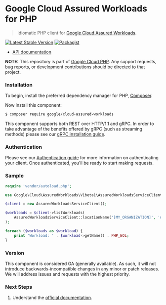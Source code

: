 # Google Cloud Assured Workloads for PHP

> Idiomatic PHP client for [Google Cloud Assured Workloads](https://cloud.google.com/assured-workloads).

[![Latest Stable Version](https://poser.pugx.org/google/cloud-assured-workloads/v/stable)](https://packagist.org/packages/google/cloud-assured-workloads) [![Packagist](https://img.shields.io/packagist/dm/google/cloud-assured-workloads.svg)](https://packagist.org/packages/google/cloud-assured-workloads)

* [API documentation](https://cloud.google.com/php/docs/reference/cloud-assured-workloads/latest)

**NOTE:** This repository is part of [Google Cloud PHP](https://github.com/googleapis/google-cloud-php). Any
support requests, bug reports, or development contributions should be directed to
that project.

### Installation

To begin, install the preferred dependency manager for PHP, [Composer](https://getcomposer.org/).

Now install this component:

```sh
$ composer require google/cloud-assured-workloads
```

This component supports both REST over HTTP/1.1 and gRPC. In order to take advantage of the benefits offered by gRPC (such as streaming methods)
please see our [gRPC installation guide](https://cloud.google.com/php/grpc).

### Authentication

Please see our [Authentication guide](https://github.com/googleapis/google-cloud-php/blob/main/AUTHENTICATION.md) for more information
on authenticating your client. Once authenticated, you'll be ready to start making requests.

### Sample

```php
require 'vendor/autoload.php';

use Google\Cloud\AssuredWorkloads\V1beta1\AssuredWorkloadsServiceClient;

$client = new AssuredWorkloadsServiceClient();

$workloads = $client->listWorkloads(
    AssuredWorkloadsServiceClient::locationName('[MY_ORGANIZATION]', 'us-west1')
);

foreach ($workloads as $workload) {
    print 'Workload: ' . $workload->getName() . PHP_EOL;
}
```

### Version

This component is considered GA (generally available). As such, it will not introduce backwards-incompatible changes in
any minor or patch releases. We will address issues and requests with the highest priority.

### Next Steps

1. Understand the [official documentation](https://cloud.google.com/assured-workloads/docs).
